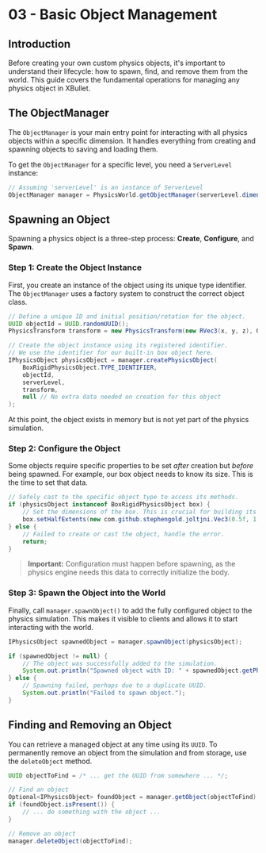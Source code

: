 # 03 - Basic Object Management

## Introduction

Before creating your own custom physics objects, it's important to understand their lifecycle: how to spawn, find, and remove them from the world. This guide covers the fundamental operations for managing any physics object in XBullet.

## The ObjectManager

The `ObjectManager` is your main entry point for interacting with all physics objects within a specific dimension. It handles everything from creating and spawning objects to saving and loading them.

To get the `ObjectManager` for a specific level, you need a `ServerLevel` instance:

```java
// Assuming 'serverLevel' is an instance of ServerLevel
ObjectManager manager = PhysicsWorld.getObjectManager(serverLevel.dimension());
```

## Spawning an Object

Spawning a physics object is a three-step process: **Create**, **Configure**, and **Spawn**.

### Step 1: Create the Object Instance

First, you create an instance of the object using its unique type identifier. The `ObjectManager` uses a factory system to construct the correct object class.

```java
// Define a unique ID and initial position/rotation for the object.
UUID objectId = UUID.randomUUID();
PhysicsTransform transform = new PhysicsTransform(new RVec3(x, y, z), Quat.sIdentity());

// Create the object instance using its registered identifier.
// We use the identifier for our built-in box object here.
IPhysicsObject physicsObject = manager.createPhysicsObject(
    BoxRigidPhysicsObject.TYPE_IDENTIFIER,
    objectId,
    serverLevel,
    transform,
    null // No extra data needed on creation for this object
);
```

At this point, the object exists in memory but is not yet part of the physics simulation.

### Step 2: Configure the Object

Some objects require specific properties to be set *after* creation but *before* being spawned. For example, our box object needs to know its size. This is the time to set that data.

```java
// Safely cast to the specific object type to access its methods.
if (physicsObject instanceof BoxRigidPhysicsObject box) {
    // Set the dimensions of the box. This is crucial for building its collision shape.
    box.setHalfExtents(new com.github.stephengold.joltjni.Vec3(0.5f, 1.0f, 0.5f));
} else {
    // Failed to create or cast the object, handle the error.
    return;
}
```
> **Important:** Configuration must happen before spawning, as the physics engine needs this data to correctly initialize the body.

### Step 3: Spawn the Object into the World

Finally, call `manager.spawnObject()` to add the fully configured object to the physics simulation. This makes it visible to clients and allows it to start interacting with the world.

```java
IPhysicsObject spawnedObject = manager.spawnObject(physicsObject);

if (spawnedObject != null) {
    // The object was successfully added to the simulation.
    System.out.println("Spawned object with ID: " + spawnedObject.getPhysicsId());
} else {
    // Spawning failed, perhaps due to a duplicate UUID.
    System.out.println("Failed to spawn object.");
}
```

## Finding and Removing an Object

You can retrieve a managed object at any time using its `UUID`. To permanently remove an object from the simulation and from storage, use the `deleteObject` method.

```java
UUID objectToFind = /* ... get the UUID from somewhere ... */;

// Find an object
Optional<IPhysicsObject> foundObject = manager.getObject(objectToFind);
if (foundObject.isPresent()) {
    // ... do something with the object ...
}

// Remove an object
manager.deleteObject(objectToFind);
```